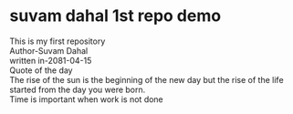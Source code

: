 # suvam dahal 1st repo demo
This is my first repository <br>
Author-Suvam Dahal <br>
written in-2081-04-15 <br>
Quote of the day <br>
The rise of the sun is the beginning of the new day but the rise of the life started from the day you were born.<br>
Time is important when work is not done 

